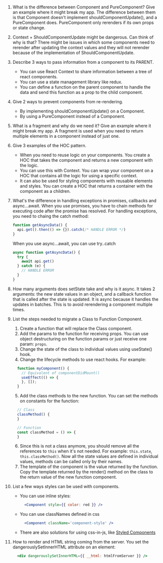 1. What is the difference between Component and PureComponent? Give an example where it might break my app.
    The difference between them is that Component doesn't implement shouldComponentUpdate(), and a PureComponent does. PureComponent only rerenders if its own props or state change.

2. Context + ShouldComponentUpdate might be dangerous. Can think of why is that?
    There might be issues in which some components need to rerender after updating the context values and they will not rerender because of the implementation of ShouldComponentUpdate.

3. Describe 3 ways to pass information from a component to its PARENT.
    * You can use React Context to share information between a tree of react components.
    * You can use a state management library like redux.
    * You can define a function on the parent component to handle the data and send this function as a prop to the child component.

4. Give 2 ways to prevent components from re-rendering.
    * By implementing shouldComponentUpdate() on a Component.
    * By using a PureComponent instead of a Component.

5. What is a fragment and why do we need it? Give an example where it might break my app.
    A fragment is used when you need to return multiple elements in a component instead of just one.

6. Give 3 examples of the HOC pattern.
    * When you need to reuse logic on your components. You create a HOC that takes the component and returns a new component with the logic.
    * You can use this with Context. You can wrap your component on a HOC that contains all the logic for using a specific context.
    * It can also be used for styling components with reusable elements and styles. You can create a HOC that returns a container with the component as a children.

7. What's the difference in handling exceptions in promises, callbacks and async...await.
    When you use promises, you have to chain methods for executing code after the promise has resolved. For handling exceptions, you need to chaing the catch method:
    ```js
    function getAsyncData() {
      api.get().then(() => {}).catch(/* HANDLE ERROR */)
    }
    ```

    When you use async...await, you can use try..catch
    ```js
    async function getAsyncData() {
      try {
        await api.get()
      } catch (e) {
        // HANDLE ERROR
      }
    }
    ```

8. How many arguments does setState take and why is it async.
    It takes 2 arguments: the new state values in an object, and a callback function that is called after the state is updated.
    It is async because it handles the updates in batches. This is to avoid rerendering a component multiple times.

9. List the steps needed to migrate a Class to Function Component.
    1. Create a function that will replace the Class component.
    2. Add the params to the function for receiving props. You can use object destructuring on the function params or just receive one param: ```props```.
    3. Change the state of the class to individual values using useState() hook.
    4. Change the lifecycle methods to use react hooks. For example:
      ```jsx
        function myComponent() {
          // Equivalent of componentDidMount()
          useEffect(() => {
          }, []);
        }
      ```
    5. Add the class methods to the new function. You can set the methods on constants for the function:
      ```js
        // Class
        classMethod() {
        }

        // Function
        const classMethod = () => {
        }
      ```
    6. Since this is not a class anymore, you should remove all the references to ```this``` when it's not needed. For example: ```this.state```, ```this.classMethod()```. Now all the state values are defined in individual values,  methods can be called only by their names.
    7. The template of the component is the value returned by the function. Copy the template returned by the render() method on the class to the return value of the new function component.

10. List a few ways styles can be used with components.
    * You can use inline styles:
      ```jsx
        <Component style={{ color: red }} />
      ```
    * You can use classNames defined in css
      ```jsx
        <Component className='component-style' />
      ```
    * There are also solutions for using css-in-js, like [Styled Components](https://styled-components.com/)

11. How to render and HTML string coming from the server.
    You set the dangerouslySetInnerHTML attribute on an element:
      ```jsx
        <div dangerouslySetInnerHTML={{ __html: htmlFromServer }} />
      ```
